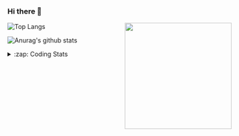 ### Hi there 👋

<!--
**tao8687/tao8687** is a ✨ _special_ ✨ repository because its `README.md` (this file) appears on your GitHub profile.

Here are some ideas to get you started:

- 🔭 I’m currently working on ...
- 🌱 I’m currently learning ...
- 👯 I’m looking to collaborate on ...
- 🤔 I’m looking for help with ...
- 💬 Ask me about ...
- 📫 How to reach me: ...
- 😄 Pronouns: ...
- ⚡ Fun fact: ...
-->

<img align='right' src="https://media.giphy.com/media/M9gbBd9nbDrOTu1Mqx/giphy.gif" width="240">

  
![Top Langs](https://github-readme-stats.vercel.app/api/top-langs/?username=tao8687&layout=compact&title_color=23238E&text_color=A67D3D)

![Anurag's github stats](https://github-readme-stats.vercel.app/api?username=tao8687&show_icons=true&&text_color=A67D3D&title_color=23238E&show_icons=false&count_private=true&hide=stars)

<details>
  <summary>:zap: Coding Stats</summary>
  <br>
    
<!--START_SECTION:waka-->

```txt
From: 06 February 2025 - To: 13 February 2025

Other              3 hrs 53 mins   ██████▓░░░░░░░░░░░░░░░░░░   26.25 %
Python             2 hrs 57 mins   █████░░░░░░░░░░░░░░░░░░░░   19.93 %
C++                2 hrs 25 mins   ████░░░░░░░░░░░░░░░░░░░░░   16.39 %
Prolog             2 hrs           ███▒░░░░░░░░░░░░░░░░░░░░░   13.56 %
JSON               1 hr 8 mins     ██░░░░░░░░░░░░░░░░░░░░░░░   07.69 %
```

<!--END_SECTION:waka-->
</details>
